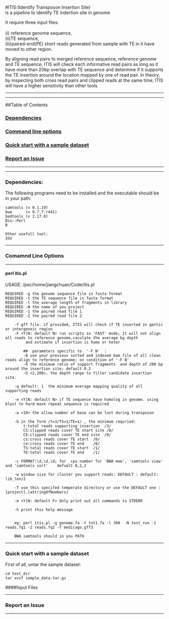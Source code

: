 #ITIS:(Identify Transposon Insertion Site)<br>
is a pipeline to identify TE indertion site in genome

It require three input files:<br>  	
	(i) reference genome sequence,<br> 
	(ii)TE sequence, <br>
	(iii)paired-end(PE) short reads generated from sample with TE in it have moved to other region.<br> 

By aligning read pairs to merged reference sequence, reference genome and TE sequence, ITIS will check each informative read pairs as long as it have more than 20bp overlap with TE sequence and determine if it supports the TE insertion around the location mapped by one of read pair.  In theory, by inspecting both cross read pairs and clipped reads at the same time, ITIS will have a higher sensitivity than other tools

---
---


##Table of Contents
### <a href="#dep">Dependencies</a><br>
### <a href="#cmd">Command line options</a>
### <a href="#qck">Quick start with a sample dataset</a>
### <a href="iss">Report an Issue</a>

---
---
### <a name="dep">Dependencies:

   The following programs need to be installed and the executable should be in your path:
	
	samtools (v 0.1.19)
	bwa      (v 0.7.7-r441)
	bedtools (v 2.17.0)
	Bio::Perl
	R
	
	Other usefull tool:
	IGV
	
-------------

### <a name="cmd">Comamnd Line Options
--------------------

#### perl itis.pl	

USAGE:
    /psc/home/jiangchuan/Code/itis.pl  
	
	
	REQUIRED -g the genome sequence file in fasta format  
	REQUIRED -t the TE sequence file in fasta format  
	REQUIRED -l the average length of fragments in library  	
	REQUIRED -N the name of you project  
	REQUIRED -1 the paired read file 1  
	REQUIRED -2 the paired read file 2  	
		  
		-f gff file. if provided, ITIS will check if TE inserted in gentic or intergeneic region	 
		-F <Y|N: default N> run scripts in 'FAST' mode; It will not align all reads to reference genome,caculate the average bg depth 
		     and estimate if insertion is homo or heter
			
			##  parameters specific to  '-F N'  :
			-B use your previous sorted and indexed bam file of all clean reads align to reference genome; on condition of '-F N'
			-R the minimum ratio of support fragments  and depth of 200 bp around the insertion site; default 0.2
			-D <2,200>, the depth range to filter candidate insertion site. 

		-q default: 1  the minimum average mapping quality of all supporting reads

		-e <Y|N: default N> if TE sequence have homolog in genome. using blast to hard mask repeat sequence is required
		
		-a <10> the allow number of base can be lost during transposon

		-b in the form /t=3/TS=1/TE=1/ , the minimum requried:
			t:total reads supporting insertion  /3/
			CS:clipped reads cover TE start site /0/
			CE:clipped reads cover TE end site  /0/
			cs:cross reads cover TE start  /0/
			ce:cross reads cover TE end    /0/
			TS:total reads cover TE start  /1/
			TE:total reads cover TE end    /1/
		
		-c FORMAT:\d,\d,\d; for  cpu number for 'BWA mem', 'samtools view'  and 'samtools sort'    defualt 8,2,2
		
		-w window size for cluster you support reads: DEFAULT : default: lib_len/2
		
		-T use this specifed temperate directory or use the DEFAULT one :[project].[aStringOfNumbers]
		
		-m <Y|N: default F> Only print out all commands to STDERR
	         
		-h print this help message    

	
		eg: perl itis.pl -g genome.fa -t tnt1.fa -l 300  -N test_run -1 reads.fq1 -2 reads.fq2 -f medicago.gff3 

		BWA samtools should in you PATH


-------------

### <a name="#qck">Quick start with a sample dataset

First of all, untar the sample dataset:       
    
    cd test_dir
    tar xvzf sample_data.tar.gz     

####Input Files  

-------------

### <a name="#iss">Report an Issue

-----------




